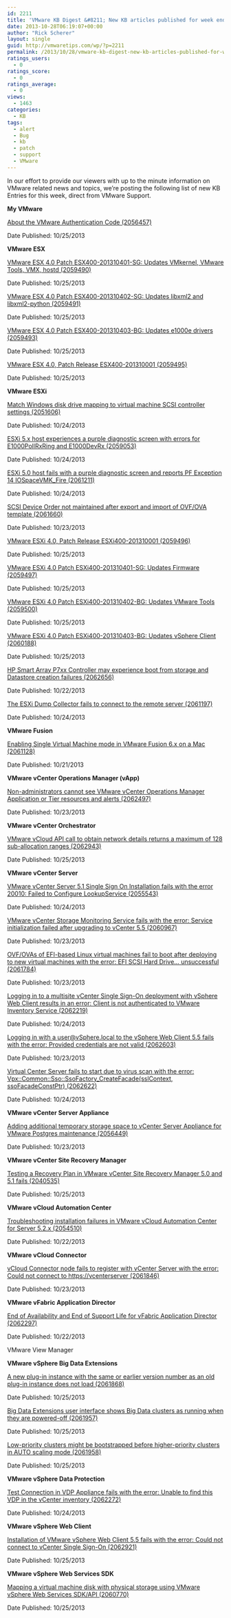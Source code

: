```yaml
---
id: 2211
title: 'VMware KB Digest &#8211; New KB articles published for week ending 10/26/13'
date: 2013-10-28T06:19:07+00:00
author: "Rick Scherer"
layout: single
guid: http://vmwaretips.com/wp/?p=2211
permalink: /2013/10/28/vmware-kb-digest-new-kb-articles-published-for-week-ending-102613/
ratings_users:
  - 0
ratings_score:
  - 0
ratings_average:
  - 0
views:
  - 1463
categories:
  - KB
tags:
  - alert
  - Bug
  - kb
  - patch
  - support
  - VMware
---
```

In our effort to provide our viewers with up to the minute information on VMware related news and topics, we&#8217;re posting the following list of new KB Entries for this week, direct from VMware Support.

<!--more-->

**My VMware**
  
[About the VMware Authentication Code (2056457)](http://kb.vmware.com/kb/2056457)
  
Date Published: 10/25/2013

**VMware ESX**
  
[VMware ESX 4.0 Patch ESX400-201310401-SG: Updates VMkernel, VMware Tools, VMX, hostd (2059490)](http://kb.vmware.com/kb/2059490)
  
Date Published: 10/25/2013
  
[VMware ESX 4.0 Patch ESX400-201310402-SG: Updates libxml2 and libxml2-python (2059491)](http://kb.vmware.com/kb/2059491)
  
Date Published: 10/25/2013
  
[VMware ESX 4.0 Patch ESX400-201310403-BG: Updates e1000e drivers (2059493)](http://kb.vmware.com/kb/2059493)
  
Date Published: 10/25/2013
  
[VMware ESX 4.0, Patch Release ESX400-201310001 (2059495)](http://kb.vmware.com/kb/2059495)
  
Date Published: 10/25/2013

**VMware ESXi**
  
[Match Windows disk drive mapping to virtual machine SCSI controller settings (2051606)](http://kb.vmware.com/kb/2051606)
  
Date Published: 10/24/2013
  
[ESXi 5.x host experiences a purple diagnostic screen with errors for E1000PollRxRing and E1000DevRx (2059053)](http://kb.vmware.com/kb/2059053)
  
Date Published: 10/24/2013
  
[ESXi 5.0 host fails with a purple diagnostic screen and reports PF Exception 14 IOSpaceVMK_Fire (2061211)](http://kb.vmware.com/kb/2061211)
  
Date Published: 10/24/2013
  
[SCSI Device Order not maintained after export and import of OVF/OVA template (2061660)](http://kb.vmware.com/kb/2061660)
  
Date Published: 10/23/2013
  
[VMware ESXi 4.0, Patch Release ESXi400-201310001 (2059496)](http://kb.vmware.com/kb/2059496)
  
Date Published: 10/25/2013
  
[VMware ESXi 4.0 Patch ESXi400-201310401-SG: Updates Firmware (2059497)](http://kb.vmware.com/kb/2059497)
  
Date Published: 10/25/2013
  
[VMware ESXi 4.0 Patch ESXi400-201310402-BG: Updates VMware Tools (2059500)](http://kb.vmware.com/kb/2059500)
  
Date Published: 10/25/2013
  
[VMware ESXi 4.0 Patch ESXi400-201310403-BG: Updates vSphere Client (2060188)](http://kb.vmware.com/kb/2060188)
  
Date Published: 10/25/2013
  
[HP Smart Array P7xx Controller may experience boot from storage and Datastore creation failures (2062656)](http://kb.vmware.com/kb/2062656)
  
Date Published: 10/22/2013
  
[The ESXi Dump Collector fails to connect to the remote server (2061197)](http://kb.vmware.com/kb/2061197)
  
Date Published: 10/24/2013

**VMware Fusion**
  
[Enabling Single Virtual Machine mode in VMware Fusion 6.x on a Mac (2061128)](http://kb.vmware.com/kb/2061128)
  
Date Published: 10/21/2013

**VMware vCenter Operations Manager (vApp)**
  
[Non-administrators cannot see VMware vCenter Operations Manager Application or Tier resources and alerts (2062497)](http://kb.vmware.com/kb/2062497)
  
Date Published: 10/23/2013

**VMware vCenter Orchestrator**
  
[VMware vCloud API call to obtain network details returns a maximum of 128 sub-allocation ranges (2062943)](http://kb.vmware.com/kb/2062943)
  
Date Published: 10/25/2013

**VMware vCenter Server**
  
[VMware vCenter Server 5.1 Single Sign On Installation fails with the error 20010: Failed to Configure LookupService (2055543)](http://kb.vmware.com/kb/2055543)
  
Date Published: 10/24/2013
  
[VMware vCenter Storage Monitoring Service fails with the error: Service initialization failed after upgrading to vCenter 5.5 (2060967)](http://kb.vmware.com/kb/2060967)
  
Date Published: 10/23/2013
  
[OVF/OVAs of EFI-based Linux virtual machines fail to boot after deploying to new virtual machines with the error: EFI SCSI Hard Drive… unsuccessful (2061784)](http://kb.vmware.com/kb/2061784)
  
Date Published: 10/23/2013
  
[Logging in to a multisite vCenter Single Sign-On deployment with vSphere Web Client results in an error: Client is not authenticated to VMware Inventory Service (2062219)](http://kb.vmware.com/kb/2062219)
  
Date Published: 10/24/2013
  
[Logging in with a user@vSphere.local to the vSphere Web Client 5.5 fails with the error: Provided credentials are not valid (2062603)](http://kb.vmware.com/kb/2062603)
  
Date Published: 10/23/2013
  
[Virtual Center Server fails to start due to virus scan with the error: Vpx::Common::Sso::SsoFactory_CreateFacade(sslContext, ssoFacadeConstPtr) (2062622)](http://kb.vmware.com/kb/2062622)
  
Date Published: 10/24/2013

**VMware vCenter Server Appliance**
  
[Adding additional temporary storage space to vCenter Server Appliance for VMware Postgres maintenance (2056449)](http://kb.vmware.com/kb/2056449)
  
Date Published: 10/23/2013

**VMware vCenter Site Recovery Manager**
  
[Testing a Recovery Plan in VMware vCenter Site Recovery Manager 5.0 and 5.1 fails (2040535)](http://kb.vmware.com/kb/2040535)
  
Date Published: 10/25/2013

**VMware vCloud Automation Center**
  
[Troubleshooting installation failures in VMware vCloud Automation Center for Server 5.2.x (2054510)](http://kb.vmware.com/kb/2054510)
  
Date Published: 10/22/2013

**VMware vCloud Connector**
  
[vCloud Connector node fails to register with vCenter Server with the error: Could not connect to https://vcenterserver (2061846)](http://kb.vmware.com/kb/2061846)
  
Date Published: 10/23/2013

**VMware vFabric Application Director**
  
[End of Availability and End of Support Life for vFabric Application Director (2062297)](http://kb.vmware.com/kb/2062297)
  
Date Published: 10/22/2013
  
VMware View Manager

**VMware vSphere Big Data Extensions**
  
[A new plug-in instance with the same or earlier version number as an old plug-in instance does not load (2061868)](http://kb.vmware.com/kb/2061868)
  
Date Published: 10/25/2013
  
[Big Data Extensions user interface shows Big Data clusters as running when they are powered-off (2061957)](http://kb.vmware.com/kb/2061957)
  
Date Published: 10/25/2013
  
[Low-priority clusters might be bootstrapped before higher-priority clusters in AUTO scaling mode (2061958)](http://kb.vmware.com/kb/2061958)
  
Date Published: 10/25/2013

**VMware vSphere Data Protection**
  
[Test Connection in VDP Appliance fails with the error: Unable to find this VDP in the vCenter inventory (2062272)](http://kb.vmware.com/kb/2062272)
  
Date Published: 10/24/2013

**VMware vSphere Web Client**
  
[Installation of VMware vSphere Web Client 5.5 fails with the error: Could not connect to vCenter Single Sign-On (2062921)](http://kb.vmware.com/kb/2062921)
  
Date Published: 10/25/2013

**VMware vSphere Web Services SDK**
  
[Mapping a virtual machine disk with physical storage using VMware vSphere Web Services SDK/API (2060770)](http://kb.vmware.com/kb/2060770)
  
Date Published: 10/25/2013